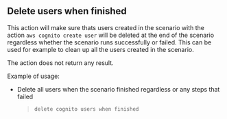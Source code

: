 ## Delete users when finished

This action will make sure thats users created in the scenario with the action `aws cognito create user` will be deleted at the end of the scenario regardless whether the scenario runs successfully or failed. This can be used for example to clean up all the users created in the scenario.

The action does not return any result.

Example of usage:

- Delete all users when the scenario finished regardless or any steps that failed

    > `delete cognito users when finished`